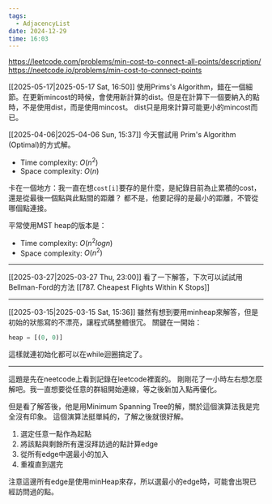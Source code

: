 ```yaml
---
tags:
  - AdjacencyList
date: 2024-12-29
time: 16:03
---
```

https://leetcode.com/problems/min-cost-to-connect-all-points/description/
https://neetcode.io/problems/min-cost-to-connect-points

[[2025-05-17|2025-05-17 Sat, 16:50]]
使用Prims's Algorithm，錯在一個細節。在更新mincost的時候，會使用新計算的dist。但是在計算下一個要納入的點時，不是使用dist，而是使用mincost。
dist只是用來計算可能更小的mincost而已。

[[2025-04-06|2025-04-06 Sun, 15:37]]
今天嘗試用 Prim's Algorithm (Optimal)的方式解。
- Time complexity: $O(n^2)$
- Space complexity: $O(n)$

卡在一個地方：我一直在想`cost[i]`要存的是什麼，是紀錄目前為止累積的cost，還是從最後一個點與此點間的距離？
都不是，他要記得的是最小的距離，不管從哪個點連接。

平常使用MST heap的版本是：
- Time complexity: $O(n^2log⁡n)$
- Space complexity: $O(n^2)$

---

[[2025-03-27|2025-03-27 Thu, 23:00]]
看了一下解答，下次可以試試用Bellman-Ford的方法 [[787. Cheapest Flights Within K Stops]]

---

[[2025-03-15|2025-03-15 Sat, 15:36]]
雖然有想到要用minheap來解答，但是初始的狀態寫的不漂亮，讓程式碼整體很冗。
關鍵在一開始：
```python
heap = [(0, 0)]
```
這樣就連初始化都可以在while迴圈搞定了。

---

這題是先在neetcode上看到記錄在leetcode裡面的。
剛剛花了一小時左右想怎麼解吧。我一直想要從任意的群組開始連線，等之後新加入點再優化。

但是看了解答後，他是用Minimum Spanning Tree的解，關於這個演算法我是完全沒有印象。
這個演算法挺單純的，了解之後就很好解。

1. 選定任意一點作為起點
2. 將該點與剩餘所有還沒拜訪過的點計算edge
3. 從所有edge中選最小的加入
4. 重複直到選完

注意這邊所有edge是使用minHeap來存，所以選最小的edge時，可能會出現已經訪問過的點。